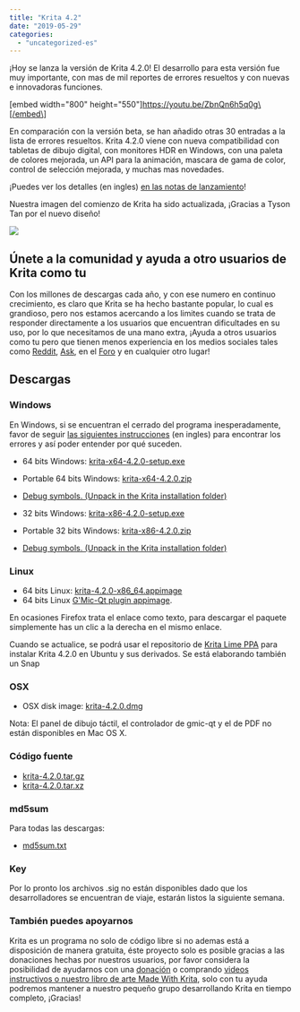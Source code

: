 ```yaml
---
title: "Krita 4.2"
date: "2019-05-29"
categories: 
  - "uncategorized-es"
---
```


¡Hoy se lanza la versión de Krita 4.2.0! El desarrollo para esta versión fue muy importante, con mas de mil reportes de errores resueltos y con nuevas e innovadoras funciones.

\[embed width="800" height="550"\]https://youtu.be/ZbnQn6h5q0g\[/embed\]

En comparación con la versión beta, se han añadido otras 30 entradas a la lista de errores resueltos. Krita 4.2.0 viene con nueva compatibilidad con tabletas de dibujo digital, con monitores HDR en Windows, con una paleta de colores mejorada, un API para la animación, mascara de gama de color, control de selección mejorada, y muchas mas novedades.

¡Puedes ver los detalles (en ingles) [en las notas de lanzamiento](/krita-4-2-release-notes/)!

Nuestra imagen del comienzo de Krita ha sido actualizada, ¡Gracias a Tyson Tan por el nuevo diseño!

[![](../images/electrichearts_20190316_kiki_a_sm-2.png)](https://krita.org/wp-content/uploads/2019/05/electrichearts_20190316_kiki_a_sm-2.png)

## Únete a la comunidad y ayuda a otro usuarios de Krita como tu

Con los millones de descargas cada año, y con ese numero en continuo crecimiento, es claro que Krita se ha hecho bastante popular, lo cual es grandioso, pero nos estamos acercando a los limites cuando se trata de responder directamente a los usuarios que encuentran dificultades en su uso, por lo que necesitamos de una mano extra, ¡Ayuda a otros usuarios como tu pero que tienen menos experiencia en los medios sociales tales como [Reddit](https://reddit.com/r/krita), [Ask](https://ask.krita.org), en el [Foro](https://forum.kde.org/viewforum.php?f=136) y en cualquier otro lugar!

## Descargas

### Windows

En Windows, si se encuentran el cerrado del programa inesperadamente, favor de seguir [las siguientes instrucciones](https://docs.krita.org/Dr._Mingw_debugger) (en ingles) para encontrar los errores y así poder entender por qué suceden.

- 64 bits Windows: [krita-x64-4.2.0-setup.exe](https://download.kde.org/stable/krita/4.2.0/krita-x64-4.2.0-setup.exe)
- Portable 64 bits Windows: [krita-x64-4.2.0.zip](https://download.kde.org/stable/krita/4.2.0/krita-x64-4.2.0.zip)
- [Debug symbols. (Unpack in the Krita installation folder)](https://download.kde.org/stable/krita/4.2.0/krita-x64-4.2.0-dbg.zip)

- 32 bits Windows: [krita-x86-4.2.0-setup.exe](https://download.kde.org/stable/krita/4.2.0/krita-x86-4.2.0-setup.exe)
- Portable 32 bits Windows: [krita-x86-4.2.0.zip](https://download.kde.org/stable/krita/4.2.0/krita-x86-4.2.0.zip)
- [Debug symbols. (Unpack in the Krita installation folder)](https://download.kde.org/stable/krita/4.2.0/krita-x86-4.2.0-dbg.zip)

### Linux

- 64 bits Linux: [krita-4.2.0-x86\_64.appimage](https://download.kde.org/stable/krita/4.2.0/krita-4.2.0-x86_64.appimage)
- 64 bits Linux [G'Mic-Qt plugin appimage](https://download.kde.org/stable/krita/4.2.0/gmic_krita_qt-x86_64.appimage).

En ocasiones Firefox trata el enlace como texto, para descargar el paquete simplemente has un clic a la derecha en el mismo enlace.

Cuando se actualice, se podrá usar el repositorio de [Krita Lime PPA](https://launchpad.net/~kritalime/+archive/ubuntu/ppa) para instalar Krita 4.2.0 en Ubuntu y sus derivados. Se está elaborando también un Snap

### OSX

- OSX disk image: [krita-4.2.0.dmg](https://download.kde.org/stable/krita/4.2.0/krita-4.2.0.dmg)

Nota: El panel de dibujo táctil, el controlador de gmic-qt y el de PDF no están disponibles en Mac OS X.

### Código fuente

- [krita-4.2.0.tar.gz](https://download.kde.org/stable/krita/4.2.0/krita-4.2.0.tar.gz)
- [krita-4.2.0.tar.xz](https://download.kde.org/stable/krita/4.2.0/krita-4.2.0.tar.xz)

### md5sum

Para todas las descargas:

- [md5sum.txt](https://download.kde.org/stable/krita/4.2.0/md5sum.txt)

### Key

Por lo pronto los archivos .sig no están disponibles dado que los desarrolladores se encuentran de viaje, estarán listos la siguiente semana.

### También puedes apoyarnos

Krita es un programa no solo de código libre si no ademas está a disposición de manera gratuita, éste proyecto solo es posible gracias a las donaciones hechas por nuestros usuarios, por favor considera la posibilidad de ayudarnos con una [donación](/support-us/donations/) o comprando [videos instructivos o nuestro libro de arte Made With Krita](https://krita.org/es/item/krita-3-2-0/%22/support-us/shop), solo con tu ayuda podremos mantener a nuestro pequeño grupo desarrollando Krita en tiempo completo, ¡Gracias!
